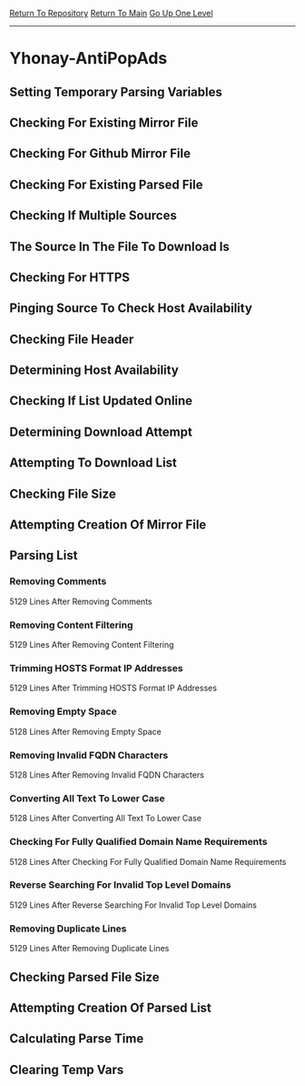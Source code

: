 [Return To Repository](https://github.com/deathbybandaid/piholeparser/)
[Return To Main](https://github.com/deathbybandaid/piholeparser/blob/master/RecentRunLogs/Mainlog.md)
[Go Up One Level](https://github.com/deathbybandaid/piholeparser/blob/master/RecentRunLogs/TopLevelScripts/30-Processing-Blacklists.md)
____________________________________
# Yhonay-AntiPopAds
## Setting Temporary Parsing Variables
## Checking For Existing Mirror File
## Checking For Github Mirror File
## Checking For Existing Parsed File
## Checking If Multiple Sources
## The Source In The File To Download Is
## Checking For HTTPS
## Pinging Source To Check Host Availability
## Checking File Header
## Determining Host Availability
## Checking If List Updated Online
## Determining Download Attempt
## Attempting To Download List
## Checking File Size
## Attempting Creation Of Mirror File
## Parsing List
### Removing Comments
5129 Lines After Removing Comments
### Removing Content Filtering
5129 Lines After Removing Content Filtering
### Trimming HOSTS Format IP Addresses
5129 Lines After Trimming HOSTS Format IP Addresses
### Removing Empty Space
5128 Lines After Removing Empty Space
### Removing Invalid FQDN Characters
5128 Lines After Removing Invalid FQDN Characters
### Converting All Text To Lower Case
5128 Lines After Converting All Text To Lower Case
### Checking For Fully Qualified Domain Name Requirements
5128 Lines After Checking For Fully Qualified Domain Name Requirements
### Reverse Searching For Invalid Top Level Domains
5129 Lines After Reverse Searching For Invalid Top Level Domains
### Removing Duplicate Lines
5129 Lines After Removing Duplicate Lines
## Checking Parsed File Size
## Attempting Creation Of Parsed List
## Calculating Parse Time
## Clearing Temp Vars
